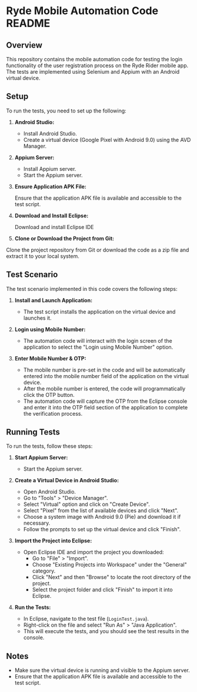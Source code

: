 # Ryde Mobile Automation Code README

## Overview
This repository contains the mobile automation code for testing the login functionality of the user registration process on the Ryde Rider mobile app. The tests are implemented using Selenium and Appium with an Android virtual device.

## Setup
To run the tests, you need to set up the following:

1. **Android Studio:**
   - Install Android Studio.
   - Create a virtual device (Google Pixel with Android 9.0) using the AVD Manager.

2. **Appium Server:**
   - Install Appium server.
   - Start the Appium server.
 
3. **Ensure Application APK File:**

   Ensure that the application APK file is available and accessible to the test script.

4. **Download and Install Eclipse:**

   Download and install Eclipse IDE

5. **Clone or Download the Project from Git:**

Clone the project repository from Git or download the code as a zip file and extract it to your local system.

## Test Scenario
The test scenario implemented in this code covers the following steps:

1. **Install and Launch Application:**
   - The test script installs the application on the virtual device and launches it.

2. **Login using Mobile Number:**
   -  The automation code will interact with the login screen of the application to select the "Login using Mobile Number" option.
  

3. **Enter Mobile Number & OTP:**
   - The mobile number is pre-set in the code and will be automatically entered into the mobile number field of the application on the virtual device.
   - After the mobile number is entered, the code will programmatically click the OTP button.
   - The automation code will capture the OTP from the Eclipse console and enter it into the OTP field section of the application to complete the verification process.

## Running Tests
To run the tests, follow these steps:

1. **Start Appium Server:**
   - Start the Appium server.

2. **Create a Virtual Device in Android Studio:**
   - Open Android Studio.
   - Go to "Tools" > "Device Manager".
   - Select "Virtual" option and click on "Create Device".
   - Select "Pixel" from the list of available devices and click "Next".
   - Choose a system image with Android 9.0 (Pie) and download it if necessary.
   - Follow the prompts to set up the virtual device and click "Finish".

3. **Import the Project into Eclipse:**
   - Open Eclipse IDE and import the project you downloaded:
     - Go to "File" > "Import".
     - Choose "Existing Projects into Workspace" under the "General" category.
     - Click "Next" and then "Browse" to locate the root directory of the project.
     - Select the project folder and click "Finish" to import it into Eclipse.
   

4. **Run the Tests:**
   - In Eclipse, navigate to the test file (`LoginTest.java`).
   - Right-click on the file and select "Run As" > "Java Application".
   - This will execute the tests, and you should see the test results in the console.


## Notes
- Make sure the virtual device is running and visible to the Appium server.
- Ensure that the application APK file is available and accessible to the test script.

